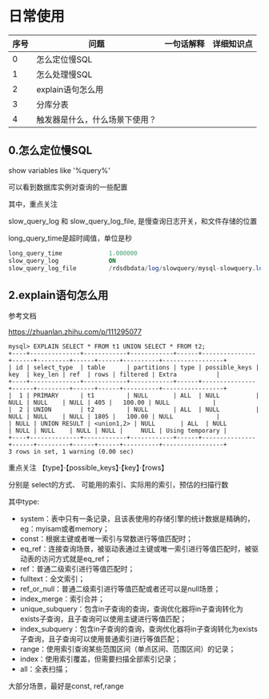 # 日常使用

| 序号 | 问题                           | 一句话解释 | 详细知识点 |
| ---- | ------------------------------ | ---------- | ---------- |
| 0    | 怎么定位慢SQL                  |            |            |
| 1    | 怎么处理慢SQL                  |            |            |
| 2    | explain语句怎么用              |            |            |
| 3    | 分库分表                       |            |            |
| 4    | 触发器是什么，什么场景下使用？ |            |            |



## 0.怎么定位慢SQL

show variables like '%query%'

可以看到数据库实例对查询的一些配置

其中，重点关注

slow_query_log 和 slow_query_log_file, 是慢查询日志开关，和文件存储的位置



long_query_time是超时阈值，单位是秒

```sql
long_query_time     		1.000000
slow_query_log				ON
slow_query_log_file			/rdsdbdata/log/slowquery/mysql-slowquery.log
```



## 2.explain语句怎么用

参考文档

https://zhuanlan.zhihu.com/p/111295077



```mysql
mysql> EXPLAIN SELECT * FROM t1 UNION SELECT * FROM t2;
+----+--------------+------------+------------+------+---------------+------+---------+------+------+----------+-----------------+
| id | select_type  | table      | partitions | type | possible_keys | key  | key_len | ref  | rows | filtered | Extra           |
+----+--------------+------------+------------+------+---------------+------+---------+------+------+----------+-----------------+
|  1 | PRIMARY      | t1         | NULL       | ALL  | NULL          | NULL | NULL    | NULL | 405 |   100.00 | NULL            |
|  2 | UNION        | t2         | NULL       | ALL  | NULL          | NULL | NULL    | NULL | 1805 |   100.00 | NULL            |
| NULL | UNION RESULT | <union1,2> | NULL       | ALL  | NULL          | NULL | NULL    | NULL | NULL |     NULL | Using temporary |
+----+--------------+------------+------------+------+---------------+------+---------+------+------+----------+-----------------+
3 rows in set, 1 warning (0.00 sec)
```



重点关注 【type】·【possible_keys】·【key】·【rows】

分别是 select的方式、 可能用的索引、实际用的索引，预估的扫描行数



其中type:

- system：表中只有一条记录，且该表使用的存储引擎的统计数据是精确的，eg：myisam或者memory；
- const：根据主键或者唯一索引与常数进行等值匹配时；
- eq_ref：连接查询场景，被驱动表通过主键或唯一索引进行等值匹配时，被驱动表的访问方式就是eq_ref；
- ref：普通二级索引进行等值匹配时；
- fulltext：全文索引；
- ref_or_null：普通二级索引进行等值匹配或者还可以是null场景；
- index_merge：索引合并；
- unique_subquery：包含in子查询的查询，查询优化器将in子查询转化为exists子查询，且子查询可以使用主键进行等值匹配；
- index_subquery：包含in子查询的查询，查询优化器将in子查询转化为exists子查询，且子查询可以使用普通索引进行等值匹配；
- range：使用索引查询某些范围区间（单点区间、范围区间）的记录；
- index：使用索引覆盖，但需要扫描全部索引记录；
- all：全表扫描；



大部分场景，最好是const, ref,range
